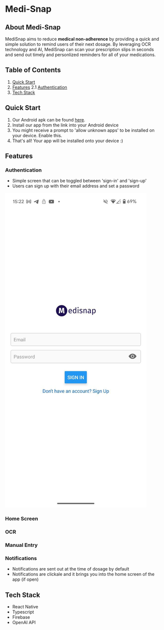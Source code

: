 # Medi-Snap

## About Medi-Snap

MediSnap aims to reduce **medical non-adherence** by providing a quick and simple solution to remind users of their next dosage. By leveraging OCR technology and AI, MediSnap can scan your prescription slips in seconds and send out timely and personlized reminders for all of your medications.

## Table of Contents

1. [Quick Start](#quick-start)
2. [Features](#features)
  2.1 [Authentication](#authentication)
3. [Tech Stack](#tech-stack)

## Quick Start

1. Our Android apk can be found [here](https://drive.google.com/drive/folders/1_M-Xnt1yQLEqd0mJh-IClFpJwj9PsE5a?usp=sharing).
2. Install our app from the link into your Android device
3. You might receive a prompt to 'allow unknown apps' to be installed on your device. Enable this.
4. That's all! Your app will be installed onto your device :)

## Features

### Authentication

- Simple screen that can be toggled between 'sign-in' and 'sign-up'
- Users can sign up with their email address and set a password

![Screenshot of Sign-in Screen](/signinscreen.jpg)

### Home Screen

### OCR

### Manual Entry

### Notifications

- Notifications are sent out at the time of dosage by default
- Notifications are clickale and it brings you into the home screen of the app (if open)

## Tech Stack
- React Native
- Typescript
- Firebase
- OpenAI API

